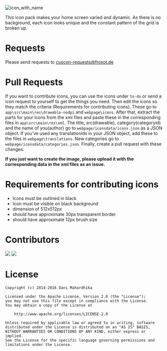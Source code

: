 ![icon_with_name](http://miep-hd.froxot.com/cuscon/res/icon_with_name.png)

This icon pack makes your home screen varied and dynamic. As there is no background, each icon looks unique and the constant pattern of the grid is broken up.

# Requests

Please send requests to <a href="mailto:cuscon-requests@froxot.de">cuscon-requests@froxot.de</a>

# Pull Requests

If you want to contribute icons, you can use the icons under `to-do` or send a icon request to yourself to get the things you need. Then edit the icons so they match the criteria (Requirements for contributing icons). These go to `app\src\main\res\drawable-nodpi` and `webpage\icons`. After that, extract the parts for your icons from the xml files and paste these in the corresponding files in `app\src\main\res\xml`. The title, src(drawable), category(categoryid) and the name of you(author) go to `webpage/iconsdata/icons.json` as a JSON object. If you've used any translationids in your JSON object, add these to the files in `webpage\translations`. New categories go to `webpage/iconsdata/categories.json`. Finally, create a pull request with these changes.<br>

<b>If you just want to create the image, please upload it with the corresponding data in the xml files as an issue.</b>

# Requirements for contributing icons
- Icons must be outlined in black
- Icon must be visible on black background
- dimension of 512x512px
- should have approximate 30px transparent border
- should have approximate 12px brush size

# Contributors
<a href="https://github.com/MiepHD" target="_blank"><img class="profile" src="https://avatars.githubusercontent.com/u/63968466?s=64&v=4"></a>
<a href="https://github.com/sourcrowd450" target="_blank"><img class="profile" src="https://avatars.githubusercontent.com/u/107772832?s=64&v=4"></a>

# License
```
Copyright (c) 2014-2016 Dani Mahardhika

Licensed under the Apache License, Version 2.0 (the "License");
you may not use this file except in compliance with the License.
You may obtain a copy of the License at

    http://www.apache.org/licenses/LICENSE-2.0

Unless required by applicable law or agreed to in writing, software
distributed under the License is distributed on an "AS IS" BASIS,
WITHOUT WARRANTIES OR CONDITIONS OF ANY KIND, either express or implied.
See the License for the specific language governing permissions and
limitations under the License.
```
